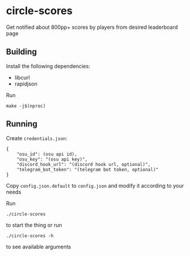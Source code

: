 # circle-scores

Get notified about 800pp+ scores by players from desired leaderboard page

## Building

Install the following dependencies:

- libcurl
- rapidjson

Run

```
make -j$(nproc)
```

## Running

Create `credentials.json`:

```
{
	"osu_id": (osu api id),
	"osu_key": "(osu api key)",
	"discord_hook_url": "(discord hook url, optional)",
	"telegram_bot_token": "(telegram bot token, optional)"
}
```

Copy `config.json.default` to `config.json` and modify it according to your needs

Run

```
./circle-scores
```

to start the thing or run

```
./circle-scores -h
```

to see available arguments
